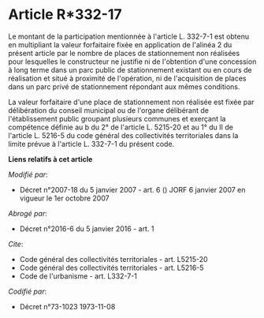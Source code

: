 # Article R*332-17

Le montant de la participation mentionnée à l'article L. 332-7-1 est obtenu en multipliant la valeur forfaitaire fixée en
application de l'alinéa 2 du présent article par le nombre de places de stationnement non réalisées pour lesquelles le
constructeur ne justifie ni de l'obtention d'une concession à long terme dans un parc public de stationnement existant ou en
cours de réalisation et situé à proximité de l'opération, ni de l'acquisition de places dans un parc privé de stationnement
répondant aux mêmes conditions. 

La valeur forfaitaire d'une place de stationnement non réalisée est fixée par délibération du conseil municipal ou de
l'organe délibérant de l'établissement public groupant plusieurs communes et exerçant la compétence définie au b du 2° de
l'article L. 5215-20 et au 1° du II de l'article L. 5216-5 du code général des collectivités territoriales dans la limite
prévue à l'article L. 332-7-1 du présent code.

**Liens relatifs à cet article**

_Modifié par_:

  - Décret n°2007-18 du 5 janvier 2007 - art. 6 () JORF 6 janvier 2007 en vigueur le 1er octobre 2007

_Abrogé par_:

  - Décret n°2016-6 du 5 janvier 2016 - art. 1

_Cite_:

  - Code général des collectivités territoriales - art. L5215-20
  - Code général des collectivités territoriales - art. L5216-5
  - Code de l'urbanisme - art. L332-7-1

_Codifié par_:

  - Décret n°73-1023 1973-11-08
